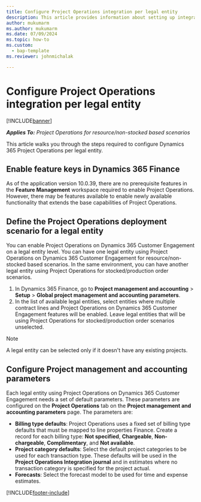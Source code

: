 ```yaml
---
title: Configure Project Operations integration per legal entity 
description: This article provides information about setting up integration by legal entity in Project Operations.
author: mukumarm
ms.author: mukumarm
ms.date: 07/09/2024
ms.topic: how-to
ms.custom: 
  - bap-template
ms.reviewer: johnmichalak

---
```


# Configure Project Operations integration per legal entity 

[!INCLUDE[banner](../includes/banner.md)]

_**Applies To:** Project Operations for resource/non-stocked based scenarios_

This article walks you through the steps required to configure Dynamics 365 Project Operations per legal entity.

## Enable feature keys in Dynamics 365 Finance

As of the application version 10.0.39, there are no prerequisite features in the **Feature Management** workspace required to enable Project Operations. However, there may be features available to enable newly available functionality that extends the base capabilities of Project Operations.

## Define the Project Operations deployment scenario for a legal entity

You can enable Project Operations on Dynamics 365 Customer Engagement on a legal entity level. You can have one legal entity using Project Operations on Dynamics 365 Customer Engagement for resource/non-stocked based scenarios. In the same environment, you can have another legal entity using Project Operations for stocked/production order scenarios.

1. In Dynamics 365 Finance, go to **Project management and accounting** > **Setup** > **Global project management and accounting parameters**.
2. In the list of available legal entities, select entities where multiple contract lines and Project Operations on Dynamics 365 Customer Engagement features will be enabled. Leave legal entities that will be using Project Operations for stocked/production order scenarios unselected.

> [!NOTE]
> A legal entity can be selected only if it doesn't have any existing projects.

## Configure Project management and accounting parameters

Each legal entity using Project Operations on Dynamics 365 Customer Engagement needs a set of default parameters. These parameters are configured on the **Project Operations** tab on the **Project management and accounting parameters** page. The parameters are:

  - **Billing type defaults**: Project Operations uses a fixed set of billing type defaults that must be mapped to line properties Finance. Create a record for each billing type: **Not specified**, **Chargeable**, **Non-chargeable**, **Complimentary**, and **Not available**.
  - **Project category defaults**: Select the default project categories to be used for each transaction type. These defaults will be used in the **Project Operations Integration journal** and in estimates where no transaction category is specified for the project actual.
  - **Forecasts**: Select the forecast model to be used for time and expense estimates.


[!INCLUDE[footer-include](../includes/footer-banner.md)]
